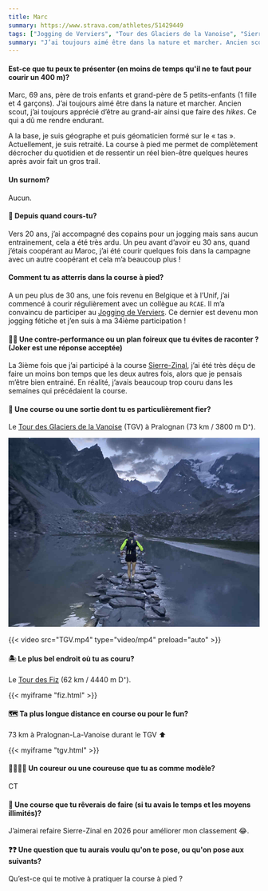 ```yaml
---
title: Marc
summary: https://www.strava.com/athletes/51429449
tags: ["Jogging de Verviers", "Tour des Glaciers de la Vanoise", "Sierre-Zinal",  "Tour des Fiz"]
summary: "J’ai toujours aimé être dans la nature et marcher. Ancien scout, j’ai toujours apprécié d’être au grand-air ainsi que faire des _hikes_. Ce qui a dû me rendre endurant."
---
```


#### Est-ce que tu peux te présenter (en moins de temps qu'il ne te faut pour courir un 400 m)?

Marc, 69 ans, père de trois enfants et grand-père de 5 petits-enfants (1 fille et 4 garçons). J’ai toujours aimé être dans la nature et marcher. Ancien scout, j’ai toujours apprécié d’être au grand-air ainsi que faire des _hikes_. Ce qui a dû me rendre endurant.

A la base, je suis géographe et puis géomaticien formé sur le « tas ». Actuellement, je suis retraité.
La course à pied me permet de complètement décrocher du quotidien et de ressentir un réel bien-être quelques heures après avoir fait un gros trail.

#### Un surnom?

Aucun.

#### 📆 Depuis quand cours-tu?

Vers 20 ans, j’ai accompagné des copains pour un jogging mais sans aucun entrainement, cela a été très ardu. Un peu avant d’avoir eu 30 ans, quand j’étais coopérant au Maroc, j’ai été courir quelques fois dans la campagne avec un autre coopérant et cela m’a beaucoup plus !

#### Comment tu as atterris dans la course à pied?

A un peu plus de 30 ans, une fois revenu en Belgique et à l’Unif, j’ai commencé à courir régulièrement avec un collègue au `RCAE`. Il m’a convaincu de participer au [Jogging de Verviers](https://www.joggingdeverviers.be/). Ce dernier est devenu mon jogging fétiche et j’en suis à ma 34ième participation !

#### 😵‍💫 Une contre-performance ou un plan foireux que tu évites de raconter ? (Joker est une réponse acceptée)

La 3ième fois que j’ai participé à la course [Sierre-Zinal](https://www.sierre-zinal.com/), j’ai été très déçu de faire un moins bon temps que les deux autres fois, alors que je pensais m’être bien entrainé. En réalité, j’avais beaucoup trop couru dans les semaines qui précédaient la course.

#### 🏅 Une course ou une sortie dont tu es particulièrement fier?

Le [Tour des Glaciers de la Vanoise](https://trailsvanoise.fr/) (TGV) à Pralognan (73 km / 3800 m D⁺).

![Le Lac aux Vaches](Lac_aux_vaches_TGV.jpg)

{{< video src="TGV.mp4" type="video/mp4" preload="auto" >}}

#### 🏝️ Le plus bel endroit où tu as couru?

Le [Tour des Fiz](https://www.traildutourdesfiz.com/) (62 km / 4440 m D⁺).

{{< myiframe "fiz.html" >}}

#### 🗺️ Ta plus longue distance en course ou pour le fun?

73 km à Pralognan-La-Vanoise durant le TGV ⬆️

{{< myiframe "tgv.html" >}}

#### 🏃‍♂️🏃‍♀️ Un coureur ou une coureuse que tu as comme modèle?

CT

#### 🏁 Une course que tu rêverais de faire (si tu avais le temps et les moyens illimités)?

J’aimerai refaire Sierre-Zinal en 2026 pour améliorer mon classement 😂.

#### ❓❓ Une question que tu aurais voulu qu'on te pose, ou qu'on pose aux suivants?

Qu’est-ce qui te motive à pratiquer la course à pied ?